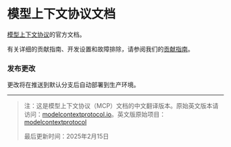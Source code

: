 # 模型上下文协议文档

[模型上下文协议](https://modelcontextprotocol.io)的官方文档。

有关详细的贡献指南、开发设置和故障排除，请参阅我们的[贡献指南](CONTRIBUTING.md)。

### 发布更改

更改将在推送到默认分支后自动部署到生产环境。

---

> 注：这是模型上下文协议（MCP）文档的中文翻译版本。原始英文版本请访问：[modelcontextprotocol.io](https://modelcontextprotocol.io)。英文版原始项目：[modelcontextprotocol](https://github.com/modelcontextprotocol)
> 
> 最后更新时间：2025年2月15日
